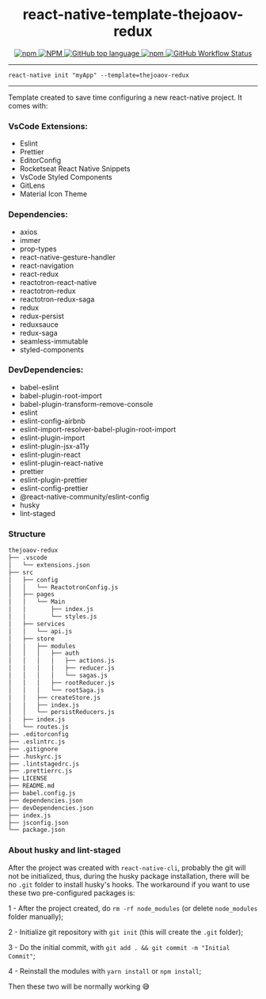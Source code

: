 <div align="center">
  <h1>react-native-template-thejoaov-redux</h1>
<a href="https://www.npmjs.com/package/react-native-template-thejoaov-redux">
  <img alt="npm" src="https://img.shields.io/npm/dw/react-native-template-thejoaov-redux?style=for-the-badge">
</a>
<a href="https://www.npmjs.com/package/react-native-template-thejoaov-redux">
  <img alt="NPM" src="https://img.shields.io/npm/l/react-native-template-thejoaov-redux?style=for-the-badge">
</a>
<a href="https://github.com/thejoaov/react-native-template-thejoaov-redux/search?l=javascript">
  <img alt="GitHub top language" src="https://img.shields.io/github/languages/top/thejoaov/react-native-template-thejoaov-redux?style=for-the-badge">
</a>
<a href="https://www.npmjs.com/package/react-native-template-thejoaov-redux">
  <img alt="npm" src="https://img.shields.io/npm/v/react-native-template-thejoaov-redux?style=for-the-badge">
</a>
<a href="https://github.com/thejoaov/react-native-template-thejoaov-redux/actions">
  <img alt="GitHub Workflow Status" src="https://img.shields.io/github/workflow/status/thejoaov/react-native-template-thejoaov-redux/Publish to NPM?style=for-the-badge">
</a>
</div>

---

`react-native init "myApp" --template=thejoaov-redux`

---

Template created to save time configuring a new react-native project.
It comes with:

### VsCode Extensions:

- Eslint
- Prettier
- EditorConfig
- Rocketseat React Native Snippets
- VsCode Styled Components
- GitLens
- Material Icon Theme

### Dependencies:

- axios
- immer
- prop-types
- react-native-gesture-handler
- react-navigation
- react-redux
- reactotron-react-native
- reactotron-redux
- reactotron-redux-saga
- redux
- redux-persist
- reduxsauce
- redux-saga
- seamless-immutable
- styled-components

### DevDependencies:

- babel-eslint
- babel-plugin-root-import
- babel-plugin-transform-remove-console
- eslint
- eslint-config-airbnb
- eslint-import-resolver-babel-plugin-root-import
- eslint-plugin-import
- eslint-plugin-jsx-a11y
- eslint-plugin-react
- eslint-plugin-react-native
- prettier
- eslint-plugin-prettier
- eslint-config-prettier
- @react-native-community/eslint-config
- husky
- lint-staged

### Structure

```bash
thejoaov-redux
├── .vscode
│   └── extensions.json
├── src
│   ├── config
│   │   └── ReactotronConfig.js
│   ├── pages
│   │   └── Main
│   │       ├── index.js
│   │       └── styles.js
│   ├── services
│   │   └── api.js
│   ├── store
│   │   ├── modules
│   │   │   ├── auth
│   │   │   │   ├── actions.js
│   │   │   │   ├── reducer.js
│   │   │   │   └── sagas.js
│   │   │   ├── rootReducer.js
│   │   │   └── rootSaga.js
│   │   ├── createStore.js
│   │   ├── index.js
│   │   └── persistReducers.js
│   ├── index.js
│   └── routes.js
├── .editorconfig
├── .eslintrc.js
├── .gitignore
├── .huskyrc.js
├── .lintstagedrc.js
├── .prettierrc.js
├── LICENSE
├── README.md
├── babel.config.js
├── dependencies.json
├── devDependencies.json
├── index.js
├── jsconfig.json
└── package.json
```

### About husky and lint-staged

After the project was created with `react-native-cli`, probably the git will not be initialized, thus, during the husky package installation, there will be no `.git` folder to install husky's hooks. The workaround if you want to use these two pre-configured packages is:

1 - After the project created, do `rm -rf node_modules` (or delete `node_modules` folder manually);

2 - Initialize git repository with `git init` (this will create the `.git` folder);

3 - Do the initial commit, with `git add . && git commit -m "Initial Commit"`;

4 - Reinstall the modules with `yarn install` or `npm install`;

Then these two will be normally working :sweat_smile:
